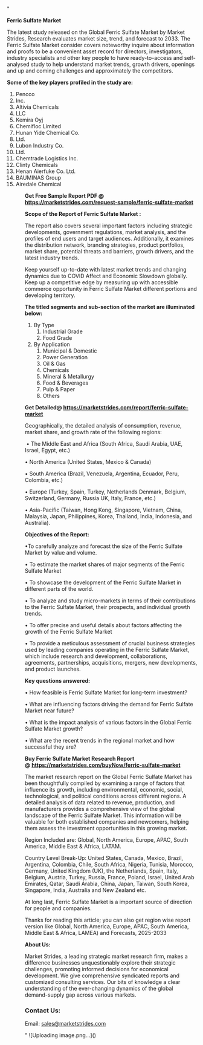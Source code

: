 "<p><strong>Ferric Sulfate Market</strong></p>
<p>The latest study released on the Global Ferric Sulfate Market by Market Strides, Research evaluates market size, trend, and forecast to 2033. The Ferric Sulfate Market consider covers noteworthy inquire about information and proofs to be a convenient asset record for directors, investigators, industry specialists and other key people to have ready-to-access and self-analysed study to help understand market trends, growth drivers, openings and up and coming challenges and approximately the competitors.</p>
<p><strong> Some of the key players profiled in the study are: </strong></p>
<p><ol><li>
Pencco</li><li>Inc.</li><li>Altivia Chemicals</li><li>LLC</li><li>Kemira Oyj</li><li>Chemifloc Limited</li><li>Hunan Yide Chemical Co.</li><li>Ltd.</li><li>Lubon Industry Co.</li><li>Ltd.</li><li>Chemtrade Logistics Inc.</li><li>Clinty Chemicals</li><li>Henan Aierfuke Co. Ltd.</li><li>BAUMINAS Group</li><li>Airedale Chemical


</li><ol></p>
<p><strong>Get Free Sample Report PDF @ <a href=https://marketstrides.com/request-sample/ferric-sulfate-market>https://marketstrides.com/request-sample/ferric-sulfate-market</a></strong></p>
<p><strong> Scope of the Report of Ferric Sulfate Market : </strong></p>
<p>The report also covers several important factors including strategic developments, government regulations, market analysis, and the profiles of end users and target audiences. Additionally, it examines the distribution network, branding strategies, product portfolios, market share, potential threats and barriers, growth drivers, and the latest industry trends.</p>
<p>Keep yourself up-to-date with latest market trends and changing dynamics due to COVID Affect and Economic Slowdown globally. Keep up a competitive edge by measuring up with accessible commerce opportunity in Ferric Sulfate Market different portions and developing territory.</p>
<p><strong> The titled segments and sub-section of the market are illuminated below: </strong></p>
<p><ol><li>By Type<ol><li>Industrial Grade</li><li>Food Grade</li></ol></li><li>By Application<ol><li>Municipal & Domestic</li><li>Power Generation</li><li>Oil & Gas</li><li>Chemicals</li><li>Mineral & Metallurgy</li><li>Food & Beverages</li><li>Pulp & Paper</li><li>Others</li></ol></li></ol></p>
<p><strong>Get Detailed@ <a href=https://marketstrides.com/report/ferric-sulfate-market>https://marketstrides.com/report/ferric-sulfate-market</a></strong></p>
<p>Geographically, the detailed analysis of consumption, revenue, market share, and growth rate of the following regions:</p>
<p>&nbsp;&bull; The Middle East and Africa (South Africa, Saudi Arabia, UAE, Israel, Egypt, etc.)</p>
<p>&bull; North America (United States, Mexico &amp; Canada)</p>
<p>&bull; South America (Brazil, Venezuela, Argentina, Ecuador, Peru, Colombia, etc.)</p>
<p>&bull; Europe (Turkey, Spain, Turkey, Netherlands Denmark, Belgium, Switzerland, Germany, Russia UK, Italy, France, etc.)</p>
<p>&bull; Asia-Pacific (Taiwan, Hong Kong, Singapore, Vietnam, China, Malaysia, Japan, Philippines, Korea, Thailand, India, Indonesia, and Australia).</p>
<p><strong>Objectives of the Report: </strong></p>
<p>&bull;To carefully analyze and forecast the size of the Ferric Sulfate Market by value and volume.</p>
<p>&bull; To estimate the market shares of major segments of the Ferric Sulfate Market</p>
<p>&bull; To showcase the development of the Ferric Sulfate Market in different parts of the world.</p>
<p>&bull; To analyze and study micro-markets in terms of their contributions to the Ferric Sulfate Market, their prospects, and individual growth trends.</p>
<p>&bull; To offer precise and useful details about factors affecting the growth of the Ferric Sulfate Market</p>
<p>&bull; To provide a meticulous assessment of crucial business strategies used by leading companies operating in the Ferric Sulfate Market, which include research and development, collaborations, agreements, partnerships, acquisitions, mergers, new developments, and product launches.</p>
<p><strong>Key questions answered: </strong></p>
<p>&bull; How feasible is Ferric Sulfate Market for long-term investment?</p>
<p>&bull; What are influencing factors driving the demand for Ferric Sulfate Market near future?</p>
<p>&bull; What is the impact analysis of various factors in the Global Ferric Sulfate Market growth?</p>
<p>&bull; What are the recent trends in the regional market and how successful they are?</p>
<p><strong>Buy Ferric Sulfate Market Research Report @&nbsp;<a href=https://marketstrides.com/buyNow/ferric-sulfate-market>https://marketstrides.com/buyNow/ferric-sulfate-market</a></strong></p>
<p>The market research report on the Global Ferric Sulfate Market has been thoughtfully compiled by examining a range of factors that influence its growth, including environmental, economic, social, technological, and political conditions across different regions. A detailed analysis of data related to revenue, production, and manufacturers provides a comprehensive view of the global landscape of the Ferric Sulfate Market. This information will be valuable for both established companies and newcomers, helping them assess the investment opportunities in this growing market.</p>
<p>Region Included are: Global, North America, Europe, APAC, South America, Middle East &amp; Africa, LATAM.</p>
<p>Country Level Break-Up: United States, Canada, Mexico, Brazil, Argentina, Colombia, Chile, South Africa, Nigeria, Tunisia, Morocco, Germany, United Kingdom (UK), the Netherlands, Spain, Italy, Belgium, Austria, Turkey, Russia, France, Poland, Israel, United Arab Emirates, Qatar, Saudi Arabia, China, Japan, Taiwan, South Korea, Singapore, India, Australia and New Zealand etc.</p>
<p>At long last, Ferric Sulfate Market is a important source of direction for people and companies.</p>
<p>Thanks for reading this article; you can also get region wise report version like Global, North America, Europe, APAC, South America, Middle East &amp; Africa, LAMEA) and Forecasts, 2025-2033</p>
<p><strong>About Us: </strong></p>
<p>Market Strides, a leading strategic market research firm, makes a difference businesses unquestionably explore their strategic challenges, promoting informed decisions for economical development. We give comprehensive syndicated reports and customized consulting services. Our bits of knowledge a clear understanding of the ever-changing dynamics of the global demand-supply gap across various markets.</p>
<h3>Contact Us:</h3>
<p>Email: <a href=mailto:sales@marketstrides.com>sales@marketstrides.com</a></p>"
![Uploading image.png…]()
